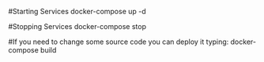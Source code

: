 #Starting Services
docker-compose up -d


#Stopping Services
docker-compose stop


#If you need to change some source code you can deploy it typing:
docker-compose build
